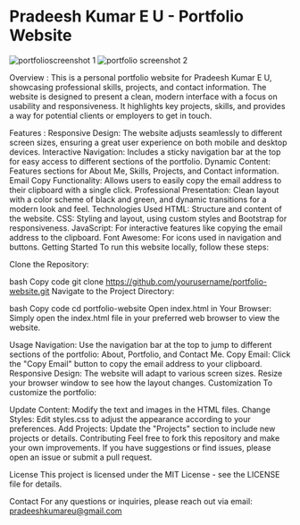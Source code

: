 # Pradeesh Kumar E U - Portfolio Website
![portfolioscreenshot 1](https://github.com/user-attachments/assets/b1f42a29-fa1e-4354-8496-634b6cd154a3)
![portfolio screenshot 2](https://github.com/user-attachments/assets/5a4c561f-9259-4e7f-a4b6-4d542c579eaf)

Overview :
This is a personal portfolio website for Pradeesh Kumar E U, showcasing professional skills, projects, and contact information. The website is designed to present a clean, modern interface with a focus on usability and responsiveness. It highlights key projects, skills, and provides a way for potential clients or employers to get in touch.

Features :
Responsive Design: The website adjusts seamlessly to different screen sizes, ensuring a great user experience on both mobile and desktop devices.
Interactive Navigation: Includes a sticky navigation bar at the top for easy access to different sections of the portfolio.
Dynamic Content: Features sections for About Me, Skills, Projects, and Contact information.
Email Copy Functionality: Allows users to easily copy the email address to their clipboard with a single click.
Professional Presentation: Clean layout with a color scheme of black and green, and dynamic transitions for a modern look and feel.
Technologies Used
HTML: Structure and content of the website.
CSS: Styling and layout, using custom styles and Bootstrap for responsiveness.
JavaScript: For interactive features like copying the email address to the clipboard.
Font Awesome: For icons used in navigation and buttons.
Getting Started
To run this website locally, follow these steps:

Clone the Repository:

bash
Copy code
git clone https://github.com/yourusername/portfolio-website.git
Navigate to the Project Directory:

bash
Copy code
cd portfolio-website
Open index.html in Your Browser:
Simply open the index.html file in your preferred web browser to view the website.

Usage
Navigation: Use the navigation bar at the top to jump to different sections of the portfolio: About, Portfolio, and Contact Me.
Copy Email: Click the "Copy Email" button to copy the email address to your clipboard.
Responsive Design: The website will adapt to various screen sizes. Resize your browser window to see how the layout changes.
Customization
To customize the portfolio:

Update Content: Modify the text and images in the HTML files.
Change Styles: Edit styles.css to adjust the appearance according to your preferences.
Add Projects: Update the "Projects" section to include new projects or details.
Contributing
Feel free to fork this repository and make your own improvements. If you have suggestions or find issues, please open an issue or submit a pull request.

License
This project is licensed under the MIT License - see the LICENSE file for details.

Contact
For any questions or inquiries, please reach out via email: pradeeshkumareu@gmail.com
